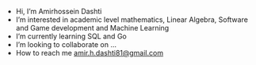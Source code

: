 - Hi, I’m Amirhossein Dashti
- I’m interested in academic level mathematics, Linear Algebra, Software and Game development and Machine Learning 
- I’m currently learning SQL and Go
- I’m looking to collaborate on ...
- How to reach me amir.h.dashti81@gmail.com

<!---
Amirhossein-Dashti/Amirhossein-Dashti is a ✨ special ✨ repository because its `README.md` (this file) appears on your GitHub profile.
You can click the Preview link to take a look at your changes.
--->

